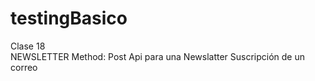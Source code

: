 # testingBasico
Clase 18 </br>
NEWSLETTER
Method: Post
Api para una Newslatter
Suscripción de un correo
